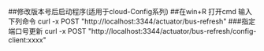 ##修改版本号后启动程序(适用于cloud-Config系列)
##在win+R 打开cmd 输入下列命令
curl -x POST  "http://localhost:3344/actuator/bus-refresh"
###指定端口号更新
curl -x POST  "http://localhost:3344/actuator/bus-refresh/config-client:xxxx"      